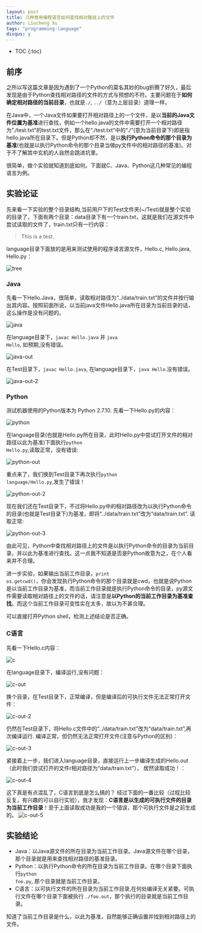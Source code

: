```yaml
---
layout: post
title: 几种常用编程语言如何查找相对路径上的文件
author: Liucheng Xu
tags: "programming-language"
disqus: y
---
```


* TOC
{:toc}

## 前序
之所以写这篇文章是因为遇到了一个Python的莫名其妙的bug折腾了好久，最后发现是由于Python查找相对路径的文件的方式与预想的不符。主要问题在于**如何确定相对路径的当前目录**，也就是<code>./</code>, <code>../</code>（意为上层目录）道理一样。

在Java中，一个Java文件如果要打开相对路径上的一个文件，是以**当前的Java文件位置为基准**进行查找，例如一个hello.java的文件中需要打开一个相对路径为“./test.txt”的test.txt文件，那么在“./test.txt”中的“./”(意为当前目录下)即是指hello.java所在目录下。但是Python却不然，是以**执行Python命令的那个目录为基准**(也就是以执行Python命令的那个目录当做py文件中的相对路径的基准)。对于不了解其中玄机的人自然会跳进坑里。

很简单，做个实验就知道到底如何。下面就C、Java、Python这几种常见的编程语言为例。

## 实验论证
先来看一下实验的整个目录结构,当前用户下的Test文件夹(~/Test)就是整个实验的目录了，下面有两个目录：data目录下有一个train.txt，这就是我们在源文件中尝试读取的文件了，train.txt只有一行内容：

>This is a test.

language目录下面放的是用来测试使用的程序语言源文件，Hello.c, Hello.java, Hello.py：

![tree](/images/blog/2016/03-13/tree.png)

### Java
先看一下Hello.Java，很简单，读取相对路径为“../data/train.txt”的文件并按行输出其内容。按照前面所说，以当前java文件Hello.java所在目录为当前目录的话，这么操作是没有问题的。

![java](/images/blog/2016/03-13/java.png)

在language目录下，<code>javac Hello.java</code> 并 <code>java Hello</code>, 如预期,没有错误。

![java-out](/images/blog/2016/03-13/java-out.png)

在Test目录下，<code>javac Hello.java</code>, 在language目录下，<code>java Hello</code>.没有错误。

![java-out-2](/images/blog/2016/03-13/java-out-3.png)

### Python
测试机器使用的Python版本为 Python 2.7.10.
先看一下Hello.py的内容：

![python](/images/blog/2016/03-13/python.png)

在language目录(也就是Hello.py所在目录，此时Hello.py中尝试打开文件的相对路径以此为基准)下面执行<code>python Hello.py</code>,读取正常，没有错误:

![python-out](/images/blog/2016/03-13/python-out.png)

重点来了，我们换到Test目录下再次执行<code>python language/Hello.py</code>,发生了错误！

![python-out-2](/images/blog/2016/03-13/python-out-2.png)

现在我们还在Test目录下，不过将Hello.py中的相对路径改为以执行Python命令的目录(也就是Test目录下)为基准，即将“../data/train.txt”改为“data/train.txt”. 读取正常:

![python-out-3](/images/blog/2016/03-13/python-out-3.png)

由此可见，Python中查找相对路径上的文件是以执行Python命令的目录为当前目录，并以此为基准进行查找。这一点我不知道是否是Python故意为之，在个人看来并不合理。

进一步实验，如果输出当前工作目录，<code>print os.getcwd()</code>，你会发现执行Python命令的那个目录就是cwd，也就是说Python是以当前工作目录为基准，而当前工作目录就是执行Python命令的目录，py源文件需要读取相对路径上的文件的话，请注意是**以Python的当前工作目录为基准查找**。而这个当前工作目录可变性实在太多，故以为不甚合理。

可以直接打开Python shell，检测上述结论是否正确。

### C语言
先看一下Hello.c内容：

![c](/images/blog/2016/03-13/c.png)

在language目录下，编译运行,没有问题：

![c-out](/images/blog/2016/03-13/c-out.png)

换个目录，在Test目录下，正常编译，但是编译后的可执行文件无法正常打开文件：

![c-out-2](/images/blog/2016/03-13/c-out-2.png)

仍然在Test目录下，将Hello.c文件中的“../data/train.txt”改为“data/train.txt”,再次编译运行. 编译正常，但仍然无法正常打开文件(注意与Python的区别)：

![c-out-3](/images/blog/2016/03-13/c-out-3.png)

紧接着上一步，我们进入language目录，直接运行上一步编译生成的Hello.out（此时我们尝试打开的文件r相对路径为“data/train.txt”）， 居然读取成功！：

![c-out-4](/images/blog/2016/03-13/c-out-4.png)

这下真是有点混乱了，C语言到底是怎么搞的？
经过下面的一番比较（过程比较反复，有兴趣的可以自行实验），我才发现：**C语言是以生成的可执行文件的目录为当前工作目录**！至于上面读取成功是我的一个错误，那个可执行文件是之前生成的。
![c-out-5](/images/blog/2016/03-13/c-out-5.png)

## 实验结论
- Java：以Java源文件的所在目录为当前工作目录。Java源文件在哪个目录，那个目录就是用来查找相对路径的基准目录。
- Python：以执行Python命令的所在目录为当前工作目录。在哪个目录下面执行<code>python foo.py</code>, 那个目录就是当前工作目录。
- C语言：以可执行文件的所在目录为当前工作目录,在何处编译无关紧要。可执行文件在哪个目录下面被执行 <code>./foo.out</code>，那个执行的目录就是当前工作目录。

 知道了当前工作目录是什么，以此为基准，自然能够正确设置并找到相对路径上的文件。

